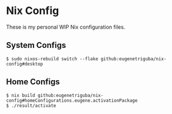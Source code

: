 # Nix Config

These is my personal WIP Nix configuration files.

## System Configs

```
$ sudo nixos-rebuild switch --flake github:eugenetriguba/nix-config#desktop
```

## Home Configs

```
$ nix build github:eugenetriguba/nix-config#homeConfigurations.eugene.activationPackage
$ ./result/activate
```